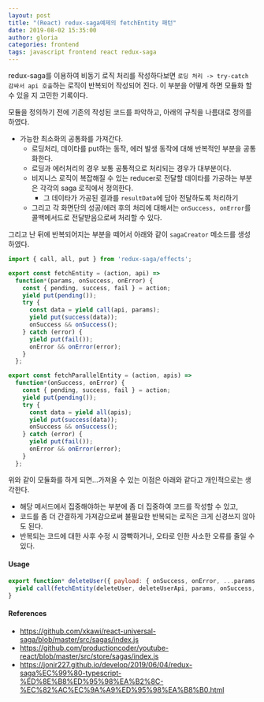 ```yaml
---
layout: post
title: "(React) redux-saga예제의 fetchEntity 패턴"
date: 2019-08-02 15:35:00
author: gloria
categories: frontend
tags: javascript frontend react redux-saga
---
```


redux-saga를 이용하여 비동기 로직 처리를 작성하다보면 `로딩 처리 -> try-catch 감싸서 api 호출`하는 로직이 반복되어 작성되어 진다.
이 부분을 어떻게 하면 모듈화 할 수 있을 지 고민한 기록이다.

모듈을 정의하기 전에 기존의 작성된 코드를 파악하고, 아래의 규칙을 나름대로 정의를 하였다.

- 가능한 최소화의 공통화를 가져간다.
    - 로딩처리, 데이타를 put하는 동작, 에러 발생 동작에 대해 반복적인 부분을 공통화한다.
    - 로딩과 에러처리의 경우 보통 공통적으로 처리되는 경우가 대부분이다.
    - 비지니스 로직이 복잡해질 수 있는 reducer로 전달할 데이타를 가공하는 부분은 각각의 saga 로직에서 정의한다.
      - 그 데이타가 가공된 결과를 `resultData`에 담아 전달하도록 처리하기
    - 그리고 각 화면단의 성공/에러 후의 처리에 대해서는 `onSuccess, onError`를 콜백메서드로 전달받음으로써 처리할 수 있다.

그리고 난 뒤에 반복되어지는 부분을 떼어서 아래와 같이 `sagaCreator` 메소드를 생성하였다.
 
```javascript
import { call, all, put } from 'redux-saga/effects';

export const fetchEntity = (action, api) =>
  function*(params, onSuccess, onError) {
    const { pending, success, fail } = action;
    yield put(pending());
    try {
      const data = yield call(api, params);
      yield put(success(data));
      onSuccess && onSuccess();
    } catch (error) {
      yield put(fail());
      onError && onError(error);
    }
  };

export const fetchParallelEntity = (action, apis) =>
  function*(onSuccess, onError) {
    const { pending, success, fail } = action;
    yield put(pending());
    try {
      const data = yield all(apis);
      yield put(success(data));
      onSuccess && onSuccess();
    } catch (error) {
      yield put(fail());
      onError && onError(error);
    }
  };
```

위와 같이 모듈화를 하게 되면...가져올 수 있는 이점은 아래와 같다고 개인적으로는 생각한다.

- 해당 메서드에서 집중해야하는 부분에 좀 더 집중하여 코드를 작성할 수 있고,
- 코드를 좀 더 간결하게 가져감으로써 불필요한 반복되는 로직은 크게 신경쓰지 않아도 된다.
- 반복되는 코드에 대한 사후 수정 시 깜빡하거나, 오타로 인한 사소한 오류를 줄일 수 있다.

#### Usage

```javascript
export function* deleteUser({ payload: { onSuccess, onError, ...params } }) {
  yield call(fetchEntity(deleteUser, deleteUserApi, params, onSuccess, onError);
}
```


#### References

- https://github.com/xkawi/react-universal-saga/blob/master/src/sagas/index.js
- https://github.com/productioncoder/youtube-react/blob/master/src/store/sagas/index.js
- https://jonir227.github.io/develop/2019/06/04/redux-saga%EC%99%80-typescript-%ED%8E%B8%ED%95%98%EA%B2%8C-%EC%82%AC%EC%9A%A9%ED%95%98%EA%B8%B0.html